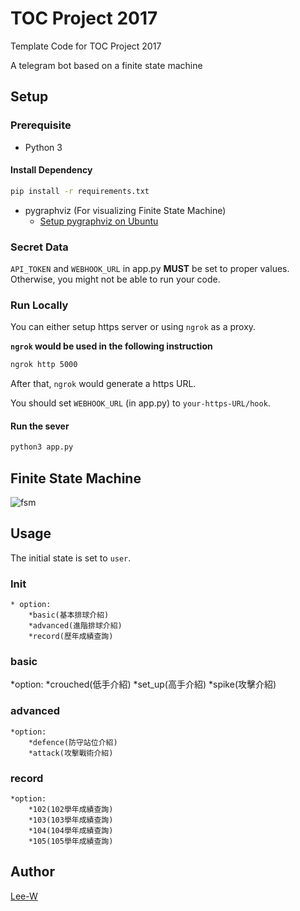 # TOC Project 2017

Template Code for TOC Project 2017

A telegram bot based on a finite state machine

## Setup

### Prerequisite
* Python 3

#### Install Dependency
```sh
pip install -r requirements.txt
```

* pygraphviz (For visualizing Finite State Machine)
    * [Setup pygraphviz on Ubuntu](http://www.jianshu.com/p/a3da7ecc5303)

### Secret Data

`API_TOKEN` and `WEBHOOK_URL` in app.py **MUST** be set to proper values.
Otherwise, you might not be able to run your code.

### Run Locally
You can either setup https server or using `ngrok` as a proxy.

**`ngrok` would be used in the following instruction**

```sh
ngrok http 5000
```

After that, `ngrok` would generate a https URL.

You should set `WEBHOOK_URL` (in app.py) to `your-https-URL/hook`.

#### Run the sever

```sh
python3 app.py
```

## Finite State Machine
![fsm](./img/show-fsm.png)

## Usage
The initial state is set to `user`.
### Init
	* option:
		*basic(基本排球介紹)
		*advanced(進階排球介紹)
		*record(歷年成績查詢)
### basic
*option:
	*crouched(低手介紹)
	*set_up(高手介紹)
	*spike(攻擊介紹)

### advanced
	*option:
		*defence(防守站位介紹)
		*attack(攻擊戰術介紹)
	
### record
	*option:
		*102(102學年成績查詢)
		*103(103學年成績查詢)
		*104(104學年成績查詢)
		*105(105學年成績查詢)
	
## Author
[Lee-W](https://github.com/Lee-W)
